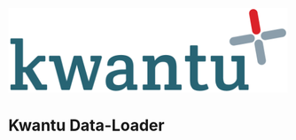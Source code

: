 ![alt text](https://github.com/kwantu/data-loader/blob/develop/kwantu_logo.png "Kwantu Ltd.")

# Kwantu Data-Loader


